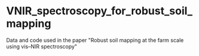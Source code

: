 # VNIR_spectroscopy_for_robust_soil_mapping
Data and code used in the paper "Robust soil mapping at the farm scale using vis–NIR spectroscopy" 
